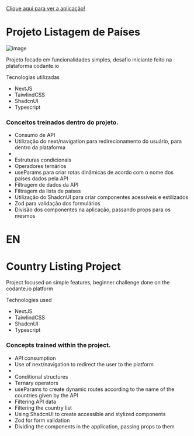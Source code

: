 <a href="">Clique aqui para ver a aplicação!</a>

<h1>Projeto Listagem de Países</h1>

![image](https://github.com/user-attachments/assets/6bbad6e6-5aba-4702-b7f2-7be4f8a9e2f2)


<p>Projeto focado em funcionalidades simples, desafio iniciante feito na plataforma codante.io</p>

<p>Tecnologias utilizadas</p>

<ul>
  <li>NextJS</li>
  <li>TaiwlindCSS</li>
  <li>ShadcnUI</li>
  <li>Typescript</li>
</ul>

<h3>Conceitos treinados dentro do projeto.</h3>

<ul>
  <li>Consumo de API</li>
  <li>Utilização do next/navigation para redirecionamento do usuário, para dentro da plataforma<li>
  <li>Estruturas condicionais</li>
  <li>Operadores ternários</li>
  <li>useParams para criar rotas dinâmicas de acordo com o nome dos países dados pela API</li>
  <li>Filtragem de dados da API</li>
  <li>Filtragem da lista de países</li>
  <li>Utilização do ShadcnUI para criar componentes acessíveis e estilizados</li>
  <li>Zod para validação dos formulários</li>
  <li>Divisão dos componentes na aplicação, passando props para os mesmos</li>
</ul>

<h1>EN</h1>

<h1>Country Listing Project</h1>

<p>Project focused on simple features, beginner challenge done on the codante.io platform</p>

<p>Technologies used</p>

<ul>
<li>NextJS</li>
<li>TaiwlindCSS</li>
<li>ShadcnUI</li>
<li>Typescript</li>
</ul>

<h3>Concepts trained within the project.</h3>

<ul>
<li>API consumption</li>
<li>Use of next/navigation to redirect the user to the platform<li>
<li>Conditional structures</li>
<li>Ternary operators</li>
<li>useParams to create dynamic routes according to the name of the countries given by the API</li>
<li>Filtering API data</li> <li>Filtering the country list</li>
<li>Using ShadcnUI to create accessible and stylized components</li>
<li>Zod for form validation</li>
<li>Dividing the components in the application, passing props to them</li>
</ul>
